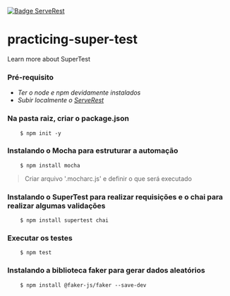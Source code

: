 [![Badge ServeRest](https://img.shields.io/badge/API-ServeRest-green)](https://github.com/ServeRest/ServeRest/)

# practicing-super-test
Learn more about SuperTest

### Pré-requisito

   - *Ter o node e npm devidamente instalados*
   - *Subir localmente o [ServeRest](https://github.com/ServeRest/ServeRest/)*

### Na pasta raiz, criar o package.json

```shell
	$ npm init -y
```

### Instalando o Mocha para estruturar a automação

```shell
	$ npm install mocha
```

> Criar arquivo '.mocharc.js' e definir o que será executado

### Instalando o SuperTest para realizar requisições e o chai para realizar algumas validações

```shell
	$ npm install supertest chai
```

### Executar os testes

```shell
	$ npm test
```

### Instalando a biblioteca faker para gerar dados aleatórios

```shell
	$ npm install @faker-js/faker --save-dev
```